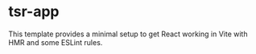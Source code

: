 # tsr-app

This template provides a minimal setup to get React working in Vite with HMR and some ESLint rules.